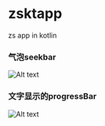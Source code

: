 # zsktapp
zs app in kotlin

### 气泡seekbar

![Alt text](https://github.com/apm29/zsktapp/blob/master/pictures/yjwgif.gif?raw=true)

### 文字显示的progressBar

![Alt text](https://github.com/apm29/zsktapp/blob/master/pictures/increasedProgressBar.gif?raw=true)